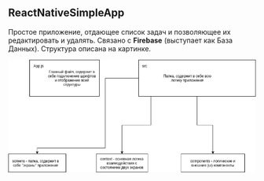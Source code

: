 ## ReactNativeSimpleApp

Простое приложение, отдающее список задач и позволяющее их редактировать и удалять. Связано с __Firebase__ (выступает как База Данных). Структура описана на картинке.

![Diagram](Untitled%20Diagram.png)
